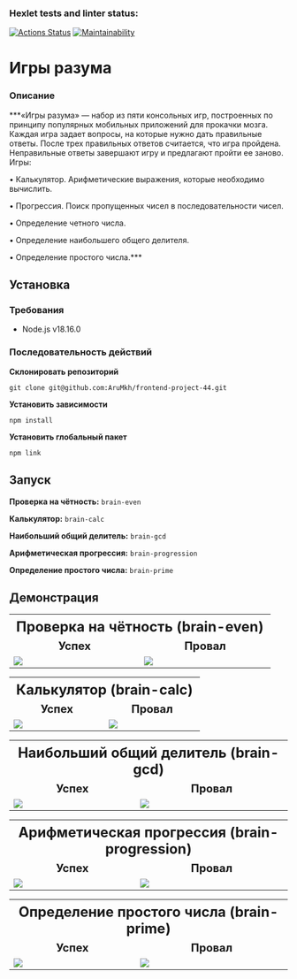 ### Hexlet tests and linter status:
[![Actions Status](https://github.com/AruMkh/frontend-project-44/workflows/hexlet-check/badge.svg)](https://github.com/AruMkh/frontend-project-44/actions)
[![Maintainability](https://api.codeclimate.com/v1/badges/2437d4646cc244363d5e/maintainability)](https://codeclimate.com/github/AruMkh/frontend-project-44/maintainability)

# Игры разума
### Описание

***«Игры разума» — набор из пяти консольных игр, построенных по принципу популярных мобильных приложений для прокачки мозга. Каждая игра задает вопросы, на которые нужно дать правильные ответы. После трех правильных ответов считается, что игра пройдена. Неправильные ответы завершают игру и предлагают пройти ее заново. Игры:

•	Калькулятор. Арифметические выражения, которые необходимо вычислить.

•	Прогрессия. Поиск пропущенных чисел в последовательности чисел.

•	Определение четного числа.

•	Определение наибольшего общего делителя.

•	Определение простого числа.***

## Установка

### Требования
* Node.js v18.16.0

### Последовательность действий

**Склонировать репозиторий**

``
git clone git@github.com:AruMkh/frontend-project-44.git
``

**Установить зависимости**

 ``
npm install
``

**Установить глобальный пакет**

``
npm link
``

## Запуск

**Проверка на чётность:** ``brain-even``

**Калькулятор:** ``brain-calc``

**Наибольший общий делитель:** ``brain-gcd``

**Арифметическая прогрессия:** ``brain-progression``

**Определение простого числа:** ``brain-prime``

## Демонстрация
<table style="width: 100%;">
    <tr>
        <th style="width: 100%;font-size: 25px;font-weight: bold;text-align: center;" colspan="2"> Проверка на чётность (brain-even)</th>
    </tr>
    <tr>
        <td style="width: 50%;font-size: 20px;font-weight: bold;text-align: center;">Успех</td>
        <td style="width: 50%;font-size: 20px;font-weight: bold;text-align: center;">Провал</td>
    </tr>
    <tr>
        <td style="width: 50%;">
            <a href=" https://asciinema.org/a/U7mILvErYqPB82N9ZqxYs0GFy" target="_blank"><img src=" https://asciinema.org/a/U7mILvErYqPB82N9ZqxYs0GFy.svg" /></a>
        </td>
        <td style="width: 30%;">
            <a href="https://asciinema.org/a/TvW7yluaMU0gx2RPQF7jkl4Tr" target="_blank"><img src="https://asciinema.org/a/TvW7yluaMU0gx2RPQF7jkl4Tr.svg" /></a>
        </td>
    </tr>
</table>

<table style="width: 100%;">
    <tr>
        <th style="width: 100%;font-size: 25px;font-weight: bold;text-align: center;" colspan="2"> Калькулятор (brain-calc)</th>
    </tr>
    <tr style="width: 50%;font-size: 20px;font-weight: bold;text-align: center;">
        <td>Успех</td>
        <td>Провал</td>
    </tr>
    <tr>
        <td style="width: 50%;">
            <a href="https://asciinema.org/a/EjgIO7NWihomytmveiaaWzHmu" target="_blank"><img src="https://asciinema.org/a/EjgIO7NWihomytmveiaaWzHmu.svg" /></a>
        </td>
        <td style="width: 50%;">
            <a href="https://asciinema.org/a/e0iuP58BzYI9MlIfzfxctzTna" target="_blank"><img src="https://asciinema.org/a/e0iuP58BzYI9MlIfzfxctzTna.svg" /></a>
        </td>
    </tr>
</table>

<table style="width: 100%;">
    <tr>
        <th style="width: 100%;font-size: 25px;font-weight: bold;text-align: center;" colspan="2"> Наибольший общий делитель (brain-gcd)</th>
    </tr>
    <tr style="width: 50%;font-size: 20px;font-weight: bold;text-align: center;">
        <td>Успех</td>
        <td>Провал</td>
    </tr>
    <tr>
        <td>
<a href="https://asciinema.org/a/WAwdYQMmnBw0uaUu0LUhP5agp" target="_blank"><img src="https://asciinema.org/a/WAwdYQMmnBw0uaUu0LUhP5agp.svg" /></a>
        </td>
        <td>
            <a href="https://asciinema.org/a/NITRI1kAUVUPo5Mno5gaGo8sp" target="_blank"><img src="https://asciinema.org/a/NITRI1kAUVUPo5Mno5gaGo8sp.svg" /></a>
        </td>
    </tr>
</table>

<table style="width: 100%;">
    <tr>
        <th style="width: 100%;font-size: 25px;font-weight: bold;text-align: center;" colspan="2"> Арифметическая прогрессия (brain-progression)</th>
    </tr>
    <tr style="width: 50%;font-size: 20px;font-weight: bold;text-align: center;">
        <td>Успех</td>
        <td>Провал</td>
    </tr>
    <tr>
        <td>
            <a href="https://asciinema.org/a/ccGxKoTtfR86UAd12eVSnxA37" target="_blank"><img src="https://asciinema.org/a/ccGxKoTtfR86UAd12eVSnxA37.svg" /></a>
        </td>
        <td>
            <a href="https://asciinema.org/a/TmL86gBDkJ6CONN4TIhFXlx94" target="_blank"><img src="https://asciinema.org/a/TmL86gBDkJ6CONN4TIhFXlx94.svg" /></a>
        </td>
    </tr>
</table>

<table style="width: 100%;">
    <tr>
        <th style="width: 100%;font-size: 25px;font-weight: bold;text-align: center;" colspan="2"> Определение простого числа (brain-prime)</th>
    </tr>
    <tr style="width: 50%;font-size: 20px;font-weight: bold;text-align: center;">
        <td>Успех</td>
        <td>Провал</td>
    </tr>
    <tr>
        <td>
            <a href="https://asciinema.org/a/76rmQ9hGAnGhNl0oAU62g4TMY" target="_blank"><img src="https://asciinema.org/a/76rmQ9hGAnGhNl0oAU62g4TMY.svg" /></a>
        </td>
        <td>
            <a href="https://asciinema.org/a/ajj7msFPtdIGxgbOWdZbG4DcG" target="_blank"><img src="https://asciinema.org/a/ajj7msFPtdIGxgbOWdZbG4DcG.svg" /></a>
        </td>
    </tr>
</table>
